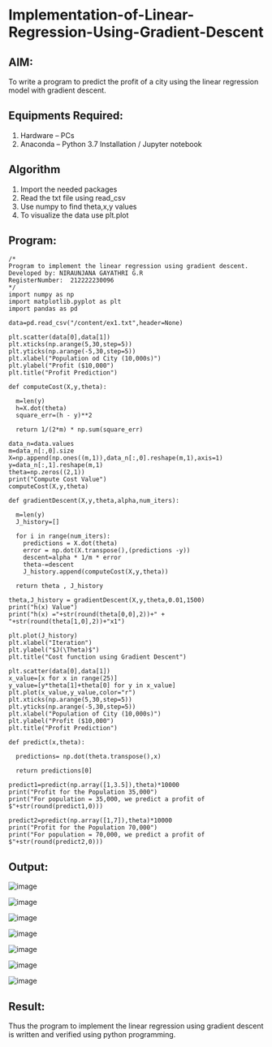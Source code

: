 # Implementation-of-Linear-Regression-Using-Gradient-Descent

## AIM:
To write a program to predict the profit of a city using the linear regression model with gradient descent.

## Equipments Required:
1. Hardware – PCs
2. Anaconda – Python 3.7 Installation / Jupyter notebook

## Algorithm

1. Import the needed packages
2. Read the txt file using read_csv
3. Use numpy to find theta,x,y values
4. To visualize the data use plt.plot

## Program:
```
/*
Program to implement the linear regression using gradient descent.
Developed by: NIRAUNJANA GAYATHRI G.R
RegisterNumber:  212222230096
*/
import numpy as np
import matplotlib.pyplot as plt
import pandas as pd

data=pd.read_csv("/content/ex1.txt",header=None)

plt.scatter(data[0],data[1])
plt.xticks(np.arange(5,30,step=5))
plt.yticks(np.arange(-5,30,step=5))
plt.xlabel("Population od City (10,000s)")
plt.ylabel("Profit ($10,000")
plt.title("Profit Prediction")

def computeCost(X,y,theta):
  
  m=len(y)
  h=X.dot(theta)
  square_err=(h - y)**2
  
  return 1/(2*m) * np.sum(square_err)
  
data_n=data.values
m=data_n[:,0].size
X=np.append(np.ones((m,1)),data_n[:,0].reshape(m,1),axis=1)
y=data_n[:,1].reshape(m,1)
theta=np.zeros((2,1))
print("Compute Cost Value")
computeCost(X,y,theta)

def gradientDescent(X,y,theta,alpha,num_iters):

  m=len(y)
  J_history=[]

  for i in range(num_iters):
    predictions = X.dot(theta) 
    error = np.dot(X.transpose(),(predictions -y))
    descent=alpha * 1/m * error
    theta-=descent
    J_history.append(computeCost(X,y,theta))

  return theta , J_history
 
theta,J_history = gradientDescent(X,y,theta,0.01,1500)
print("h(x) Value")
print("h(x) ="+str(round(theta[0,0],2))+" + "+str(round(theta[1,0],2))+"x1")

plt.plot(J_history)
plt.xlabel("Iteration")
plt.ylabel("$J(\Theta)$")
plt.title("Cost function using Gradient Descent")

plt.scatter(data[0],data[1])
x_value=[x for x in range(25)]
y_value=[y*theta[1]+theta[0] for y in x_value]
plt.plot(x_value,y_value,color="r")
plt.xticks(np.arange(5,30,step=5))
plt.yticks(np.arange(-5,30,step=5))
plt.xlabel("Population of City (10,000s)")
plt.ylabel("Profit ($10,000")
plt.title("Profit Prediction")

def predict(x,theta):

  predictions= np.dot(theta.transpose(),x)

  return predictions[0]
 
predict1=predict(np.array([1,3.5]),theta)*10000
print("Profit for the Population 35,000")
print("For population = 35,000, we predict a profit of $"+str(round(predict1,0)))

predict2=predict(np.array([1,7]),theta)*10000
print("Profit for the Population 70,000")
print("For population = 70,000, we predict a profit of $"+str(round(predict2,0)))
```

## Output:

![image](https://user-images.githubusercontent.com/119395610/229831631-8efbe3d5-5b8c-4f5c-954b-c1d7a74aad37.png)

![image](https://user-images.githubusercontent.com/119395610/229831747-d56d4840-7ae0-4d61-98ba-16d3bd892c94.png)

![image](https://user-images.githubusercontent.com/119395610/229831819-4a4a2624-0890-44ec-b894-dfde69b1b73e.png)

![image](https://user-images.githubusercontent.com/119395610/229831920-81042de1-b769-4c12-a5e0-05aeece13c55.png)

![image](https://user-images.githubusercontent.com/119395610/229831995-26059e61-b97e-41da-9580-a6fc4adbd765.png)

![image](https://user-images.githubusercontent.com/119395610/229832077-0c3759dd-4a8e-4b6f-bd66-efcd163145be.png)

![image](https://user-images.githubusercontent.com/119395610/229832157-c70c9d64-2eba-4bdb-a261-8ac88d454941.png)

## Result:
Thus the program to implement the linear regression using gradient descent is written and verified using python programming.
